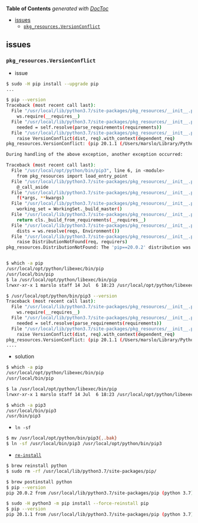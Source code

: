 <!-- START doctoc generated TOC please keep comment here to allow auto update -->
<!-- DON'T EDIT THIS SECTION, INSTEAD RE-RUN doctoc TO UPDATE -->
**Table of Contents**  *generated with [DocToc](https://github.com/thlorenz/doctoc)*

- [issues](#issues)
  - [`pkg_resources.VersionConflict`](#pkg_resourcesversionconflict)

<!-- END doctoc generated TOC please keep comment here to allow auto update -->



## issues

### `pkg_resources.VersionConflict`

- issue

```bash
$ sudo -H pip install --upgrade pip
...

$ pip --version
Traceback (most recent call last):
  File "/usr/local/lib/python3.7/site-packages/pkg_resources/__init__.py", line 584, in _build_master
    ws.require(__requires__)
  File "/usr/local/lib/python3.7/site-packages/pkg_resources/__init__.py", line 901, in require
    needed = self.resolve(parse_requirements(requirements))
  File "/usr/local/lib/python3.7/site-packages/pkg_resources/__init__.py", line 792, in resolve
    raise VersionConflict(dist, req).with_context(dependent_req)
pkg_resources.VersionConflict: (pip 20.1.1 (/Users/marslo/Library/Python/3.7/lib/python/site-packages), Requirement.parse('pip==20.0.2'))

During handling of the above exception, another exception occurred:

Traceback (most recent call last):
  File "/usr/local/opt/python/bin/pip3", line 6, in <module>
    from pkg_resources import load_entry_point
  File "/usr/local/lib/python3.7/site-packages/pkg_resources/__init__.py", line 3254, in <module>
    @_call_aside
  File "/usr/local/lib/python3.7/site-packages/pkg_resources/__init__.py", line 3238, in _call_aside
    f(*args, **kwargs)
  File "/usr/local/lib/python3.7/site-packages/pkg_resources/__init__.py", line 3267, in _initialize_master_working_set
    working_set = WorkingSet._build_master()
  File "/usr/local/lib/python3.7/site-packages/pkg_resources/__init__.py", line 586, in _build_master
    return cls._build_from_requirements(__requires__)
  File "/usr/local/lib/python3.7/site-packages/pkg_resources/__init__.py", line 599, in _build_from_requirements
    dists = ws.resolve(reqs, Environment())
  File "/usr/local/lib/python3.7/site-packages/pkg_resources/__init__.py", line 787, in resolve
    raise DistributionNotFound(req, requirers)
pkg_resources.DistributionNotFound: The 'pip==20.0.2' distribution was not found and is required by the application


$ which -a pip
/usr/local/opt/python/libexec/bin/pip
/usr/local/bin/pip
$ la /usr/local/opt/python/libexec/bin/pip
lrwxr-xr-x 1 marslo staff 14 Jul  6 18:23 /usr/local/opt/python/libexec/bin/pip -> ../../bin/pip3

$ /usr/local/opt/python/bin/pip3 --version
Traceback (most recent call last):
  File "/usr/local/lib/python3.7/site-packages/pkg_resources/__init__.py", line 584, in _build_master
    ws.require(__requires__)
  File "/usr/local/lib/python3.7/site-packages/pkg_resources/__init__.py", line 901, in require
    needed = self.resolve(parse_requirements(requirements))
  File "/usr/local/lib/python3.7/site-packages/pkg_resources/__init__.py", line 792, in resolve
    raise VersionConflict(dist, req).with_context(dependent_req)
pkg_resources.VersionConflict: (pip 20.1.1 (/Users/marslo/Library/Python/3.7/lib/python/site-packages), Requirement.parse('pip==20.0.2'))
....
```

- solution

```bash
$ which -a pip
/usr/local/opt/python/libexec/bin/pip
/usr/local/bin/pip

$ la /usr/local/opt/python/libexec/bin/pip
lrwxr-xr-x 1 marslo staff 14 Jul  6 18:23 /usr/local/opt/python/libexec/bin/pip -> ../../bin/pip3

$ which -a pip3
/usr/local/bin/pip3
/usr/bin/pip3
```

  * `ln -sf`

  ```bash
  $ mv /usr/local/opt/python/bin/pip3{,.bak}
  $ ln -sf /usr/local/bin/pip3 /usr/local/opt/python/bin/pip3
  ```

  * [`re-install`](https://github.com/Homebrew/homebrew-core/issues/43867#issuecomment-529194418)

  ```bash
  $ brew reinstall python
  $ sudo rm -rf /usr/local/lib/python3.7/site-packages/pip/

  $ brew postinstall python
  $ pip --version
  pip 20.0.2 from /usr/local/lib/python3.7/site-packages/pip (python 3.7)

  $ sudo -H python3 -m pip install --force-reinstall pip
  $ pip --version
  pip 20.1.1 from /usr/local/lib/python3.7/site-packages/pip (python 3.7)
  ```
